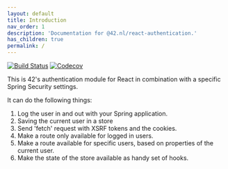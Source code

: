 ```yaml
---
layout: default
title: Introduction
nav_order: 1
description: 'Documentation for @42.nl/react-authentication.'
has_children: true
permalink: /
---
```


[![Build Status](https://travis-ci.org/42BV/react-authentication.svg?branch=master)](https://travis-ci.org/42BV/react-authentication)
[![Codecov](https://codecov.io/gh/42BV/react-authentication/branch/master/graph/badge.svg)](https://codecov.io/gh/42BV/react-authentication)

This is 42's authentication module for React in combination with
a specific Spring Security settings.

It can do the following things:

1. Log the user in and out with your Spring application.
2. Saving the current user in a store
3. Send 'fetch' request with XSRF tokens and the cookies.
4. Make a route only available for logged in users.
5. Make a route available for specific users, based on properties
    of the current user.
6. Make the state of the store available as handy set of hooks.


